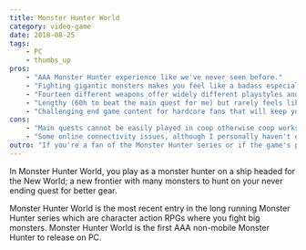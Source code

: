 ```yaml
---
title: Monster Hunter World
category: video-game
date: 2018-08-25
tags:
    - PC
    - thumbs_up
pros:
    - "AAA Monster Hunter experience like we've never seen before."
    - "Fighting gigantic monsters makes you feel like a badass especially due to the modern AAA graphics and great art direction."
    - "Fourteen different weapons offer widely different playstyles and keep the gameplay when fresh."
    - "Lengthy (60h to beat the main quest for me) but rarely feels like a chore."
    - "Challenging end game content for hardcore fans that will keep you playing for hundreds of hours and will be extended through updates."
cons:
    - "Main quests cannot be easily played in coop otherwise coop works great."
    - "Some online connectivity issues, although I personally haven't experienced anything game breaking, only slight annoyances."
outro: "If you're a fan of the Monster Hunter series or if the game's premise seems interesting then you can't go wrong with Monster Hunter World."
---
```

In Monster Hunter World, you play as a monster hunter on a ship headed for the New World; a new frontier with many monsters to hunt on your never ending quest for better gear.

Monster Hunter World is the most recent entry in the long running Monster Hunter series which are character action RPGs where you fight big monsters. Monster Hunter World is the first AAA non-mobile Monster Hunter to release on PC.
